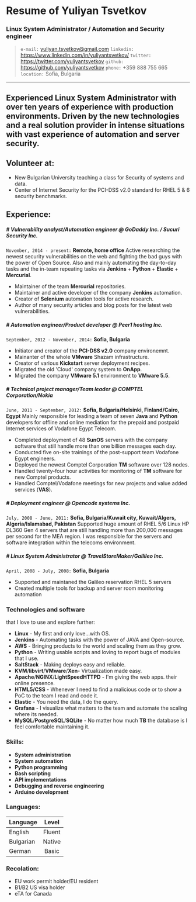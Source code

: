# Resume of Yuliyan Tsvetkov
### Linux System Administrator / Automation and Security engineer
> `e-mail:` yuliyan.tsvetkov@gmail.com
> `linkedin:` https://www.linkedin.com/in/yuliyantsvetkov/
> `twitter:` https://twitter.com/yuliyantsvetkov
> `github:` https://github.com/yuliyantsvetkov
> `phone:` +359 888 755 665
> `location:` Sofia, Bulgaria

--------
__Experienced Linux System Administrator with over ten years of experience with production environments.
Driven by the new technologies and a real solution provider in intense situations with vast experience of automation and server security.__
--------

## Volunteer at:

  - New Bulgarian University teaching a class for Security of systems and data.
  - Center of Internet Security for the PCI-DSS v2.0 standard for RHEL 5 & 6 security benchmarks.
  
## Experience:

##### # Vulnerability analyst/Automation engineer @ GoDaddy Inc. / Sucuri Security Inc.
`November, 2014 - present:` **Remote, home office**
Active researching the newest security vulnerabilities on the web and fighting the bad guys with the power of Open Source. Also and mainly automating the day-to-day tasks and the in-team repeating tasks via __Jenkins__ + __Python__ + __Elastic__ + __Mercurial__.

  - Maintainer of the team __Mercurial__ repositories.
  - Maintainer and active developer of the company __Jenkins__ automation.
  - Creator of __Selenium__ automation tools for active research.
  - Author of many security articles and blog posts for the latest web vulnerabilities.

##### # Automation engineer/Product developer @ Peer1 hosting Inc.
`September, 2012 - November, 2014:` **Sofia, Bulgaria**

  - Initiator and creator of the __PCI-DSS v2.0__ company environemnt.
  - Mainanter of the whole __VMware__ Shazam infrastructure.
  - Creator of various __Kickstart__ server deployment recipes.
  - Migrated the old 'Cloud' company system to __OnApp__.
  - Migrated the company __VMware 5.1__ environment to __VMware 5.5__.

##### # Technical project manager/Team leader @ COMPTEL Corporation/Nokia
`June, 2011 - September, 2012:` **Sofia, Bulgaria/Helsinki, Finland/Cairo, Egypt**
Mainly responsible for leading а team of seven __Java__ and __Python__ developers for offline and online mediation for the prepaid and postpaid Internet services of Vodafone Egypt Telecom.

  - Completed deployment of 48 __SunOS__ servers with the company software that still handle more than one billion messages each day.
  - Conducted five on-site trainings of the post-support team Vodafone Egypt engineers.
  - Deployed the newest Comptel Corporation __TM__ software over 128 nodes.
  - Handled twenty-four hour activities for monitoring of __TM__ software for new Comptel products.
  - Handled Comptel/Vodafone meetings for new projects and value added services (__VAS__). 
 
##### # Deployment engineer @ Opencode systems Inc.
`July, 2008 - June, 2011:` **Sofia, Bulgaria/Kuwait city, Kuwait/Algers, Algeria/Islamabad, Pakistan**
Supported huge amount of RHEL 5/6 Linux HP DL360 Gen 4 servers that are still handling more than 200,000 messages per second for the MEA region. I was responsible for the servers and software integration within the telecoms environment.

##### # Linux System Administrator @ TravelStoreMaker/Gallileo Inc.
`April, 2008 - July, 2008:` **Sofia, Bulgaria**
  
 - Supported and maintaned the Galileo reservation RHEL 5 servers
 - Created multiple tools for backup and server room monitoring automation

### Technologies and software

that I love to use and explore further:

* __Linux__ - My first and only love...with OS.
* __Jenkins__ - Automating tasks with the power of JAVA and Open-source.
* __AWS__ - Bringing products to the world and scaling them as they grow.
* __Python__ - Writing usable scripts and loving to report bugs of modules that I use.
* __SaltStack__ - Making deploys easy and reliable.
* __KVM__/__libvirt__/__VMware__/__Xen__- Virtualization made easy.
* __Apache__/__NGINX__/__LightSpeedHTTPD__ - I'm giving the web apps. their online presence.
* __HTML5/CSS__ - Whenever I need to find a malicious code or to show a PoC to the team I read and code it.
* __Elastic__ - You need the data, I do the query.
* __Grafana__ - I visualize what matters to the team and automate the scaling where its needed.
* __MySQL__/__PostgreSQL__/__SQLite__ - No matter how much **TB** the database is I feel comfortable maintaining it.

### Skills:
* __System administration__
* __System automation__
* __Python programming__
* __Bash scripting__
* __API implementations__
* __Debugging and reverse engineering__
* __Arduino development__

### Languages:
| Language      | Level         | 
| ------------- |:-------------:|
| English       | Fluent        |
| Bulgarian     | Native        |
| German        | Basic         |

### Recolation:
- EU work permit holder/EU resident
- B1/B2 US visa holder
- eTA for Canada
